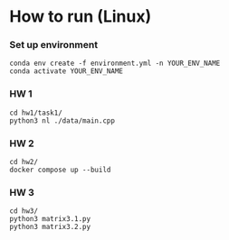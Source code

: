 # How to run (Linux)

### Set up environment
```
conda env create -f environment.yml -n YOUR_ENV_NAME
conda activate YOUR_ENV_NAME
```

### HW 1
```
cd hw1/task1/
python3 nl ./data/main.cpp
```

### HW 2
```
cd hw2/
docker compose up --build
```

### HW 3
```
cd hw3/
python3 matrix3.1.py
python3 matrix3.2.py
```
